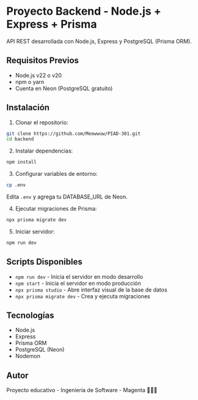 # Proyecto Backend - Node.js + Express + Prisma

API REST desarrollada con Node.js, Express y PostgreSQL (Prisma ORM).

## Requisitos Previos

- Node.js v22 o v20
- npm o yarn
- Cuenta en Neon (PostgreSQL gratuito)

## Instalación

1. Clonar el repositorio:
```bash
git clone https://github.com/Meowwuw/PIAD-301.git
cd backend
```

2. Instalar dependencias:
```bash
npm install
```

3. Configurar variables de entorno:
```bash
cp .env
```
Edita `.env` y agrega tu DATABASE_URL de Neon.

4. Ejecutar migraciones de Prisma:
```bash
npx prisma migrate dev
```

5. Iniciar servidor:
```bash
npm run dev
```

## Scripts Disponibles

- `npm run dev` - Inicia el servidor en modo desarrollo
- `npm start` - Inicia el servidor en modo producción
- `npx prisma studio` - Abre interfaz visual de la base de datos
- `npx prisma migrate dev` - Crea y ejecuta migraciones

## Tecnologías

- Node.js
- Express
- Prisma ORM
- PostgreSQL (Neon)
- Nodemon

## Autor

Proyecto educativo - Ingeniería de Software - Magenta 🌟🐱✨